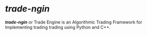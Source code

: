 # **_trade-ngin_**

**_trade-ngin_** or Trade Engine is an Algorithmic Trading Framework for Implementing trading trading using Python and C++.

